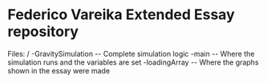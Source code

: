# Federico Vareika Extended Essay repository

Files: /
  -GravitySimulation -- Complete simulation logic
  -main -- Where the simulation runs and the variables are set
  -loadingArray -- Where the graphs shown in the essay were made
